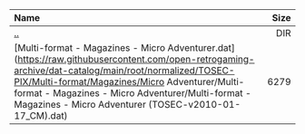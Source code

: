 |Name|Size|
|:---|---:|
|[..](../index.html)|DIR|
|[Multi-format - Magazines - Micro Adventurer.dat](https://raw.githubusercontent.com/open-retrogaming-archive/dat-catalog/main/root/normalized/TOSEC-PIX/Multi-format/Magazines/Micro Adventurer/Multi-format - Magazines - Micro Adventurer/Multi-format - Magazines - Micro Adventurer (TOSEC-v2010-01-17_CM).dat)|6279|
